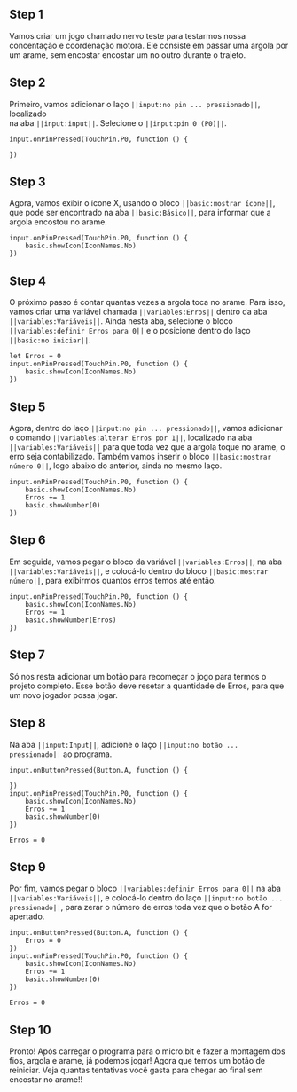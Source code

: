 ## Step 1

Vamos criar um jogo chamado nervo teste para testarmos nossa concentação e coordenação motora.
Ele consiste em passar uma argola por um arame, sem encostar encostar um no outro durante o trajeto.

## Step 2

Primeiro, vamos adicionar o laço `||input:no pin ... pressionado||`, localizado  
na aba `||input:input||`. Selecione o `||input:pin 0 (P0)||`.

```blocks
input.onPinPressed(TouchPin.P0, function () {

})

```

## Step 3

Agora, vamos exibir o ícone X, usando o bloco `||basic:mostrar ícone||`,
que pode ser encontrado na aba `||basic:Básico||`, para informar que a
argola encostou no arame.

```blocks
input.onPinPressed(TouchPin.P0, function () {
    basic.showIcon(IconNames.No)
})
```

## Step 4

O próximo passo é contar quantas vezes a argola toca no arame. Para isso, vamos criar uma variável
chamada `||variables:Erros||` dentro da aba `||variables:Variáveis||`.
Ainda nesta aba, selecione o bloco `||variables:definir Erros para 0||` e o posicione dentro do laço
`||basic:no iniciar||`.

```blocks
let Erros = 0
input.onPinPressed(TouchPin.P0, function () {
    basic.showIcon(IconNames.No)
})
```

## Step 5

Agora, dentro do laço `||input:no pin ... pressionado||`, vamos adicionar o comando
`||variables:alterar Erros por 1||`, localizado na aba `||variables:Variáveis||`
para que toda vez que a argola toque no arame, o erro seja contabilizado. Também vamos inserir o bloco
`||basic:mostrar número 0||`, logo abaixo do anterior, ainda no mesmo laço.

```blocks
input.onPinPressed(TouchPin.P0, function () {
    basic.showIcon(IconNames.No)
    Erros += 1
    basic.showNumber(0)
})
```

## Step 6

Em seguida, vamos pegar o bloco da variável `||variables:Erros||`, na aba
`||variables:Variáveis||`, e colocá-lo dentro do bloco
`||basic:mostrar número||`, para exibirmos quantos erros temos até então.

```blocks
input.onPinPressed(TouchPin.P0, function () {
    basic.showIcon(IconNames.No)
    Erros += 1
    basic.showNumber(Erros)
})
```

## Step 7

Só nos resta adicionar um botão para recomeçar o jogo para termos o projeto completo.
Esse botão deve resetar a quantidade de Erros, para que um novo jogador possa jogar.

## Step 8

Na aba `||input:Input||`, adicione o laço `||input:no botão ... pressionado||` ao programa.

```blocks
input.onButtonPressed(Button.A, function () {

})
input.onPinPressed(TouchPin.P0, function () {
    basic.showIcon(IconNames.No)
    Erros += 1
    basic.showNumber(0)
})

Erros = 0
```

## Step 9

Por fim, vamos pegar o bloco `||variables:definir Erros para 0||` na aba
`||variables:Variáveis||`, e colocá-lo dentro do laço `||input:no botão ... pressionado||`, para
zerar o número de erros toda vez que o botão A for apertado.

```blocks
input.onButtonPressed(Button.A, function () {
    Erros = 0
})
input.onPinPressed(TouchPin.P0, function () {
    basic.showIcon(IconNames.No)
    Erros += 1
    basic.showNumber(0)
})

Erros = 0
```

## Step 10

Pronto! Após carregar o programa para o micro:bit e fazer a montagem dos fios,
argola e arame, já podemos jogar! Agora que temos um botão de reiniciar. Veja quantas
tentativas você gasta para chegar ao final sem encostar no arame!!
